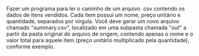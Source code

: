 Fazer um programa para ler o caminho de um arquivo .csv contendo os dados de itens vendidos. Cada item possui um nome, preço unitário e quantidade, separados por vírgula. Você
deve gerar um novo arquivo chamado "summary.csv", localizado em uma subpasta chamada "out" a partir da pasta original do arquivo de origem, contendo apenas o nome e o valor total para
aquele item (preço unitário multiplicado pela quantidade), conforme exemplo.
